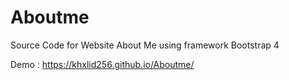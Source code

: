 # Aboutme
Source Code for Website About Me using framework Bootstrap 4 

Demo : https://khxlid256.github.io/Aboutme/
